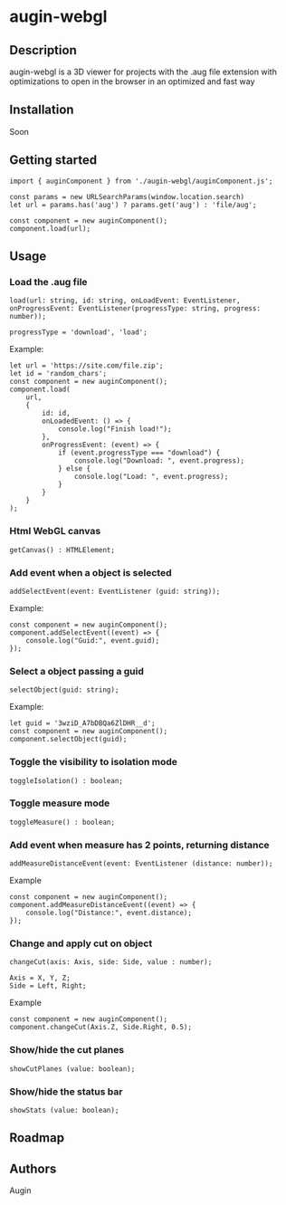 # augin-webgl

## Description

augin-webgl is a 3D viewer for projects with the .aug file extension with optimizations to open in the browser in an optimized and fast way


## Installation

Soon


## Getting started

```
import { auginComponent } from './augin-webgl/auginComponent.js';

const params = new URLSearchParams(window.location.search)
let url = params.has('aug') ? params.get('aug') : 'file/aug';

const component = new auginComponent();
component.load(url);
```

## Usage

### Load the .aug file

```
load(url: string, id: string, onLoadEvent: EventListener, onProgressEvent: EventListener(progressType: string, progress: number));

progressType = 'download', 'load';
```

Example:

```
let url = 'https://site.com/file.zip';
let id = 'random_chars';
const component = new auginComponent();
component.load(
    url,
    {
        id: id,
        onLoadedEvent: () => {
            console.log("Finish load!");
        },
        onProgressEvent: (event) => {
            if (event.progressType === "download") {
                console.log("Download: ", event.progress);
            } else {
                console.log("Load: ", event.progress);
            }
        }
    }
);
```


### Html WebGL canvas

```
getCanvas() : HTMLElement;
```


### Add event when a object is selected

```
addSelectEvent(event: EventListener (guid: string));
```

Example:

```
const component = new auginComponent();
component.addSelectEvent((event) => {
    console.log("Guid:", event.guid);
});
```


### Select a object passing a guid

```
selectObject(guid: string);
```

Example:

```
let guid = '3wziD_A7bDBQa6ZlDHR__d';
const component = new auginComponent();
component.selectObject(guid);
```


### Toggle the visibility to isolation mode

```
toggleIsolation() : boolean;
```


### Toggle measure mode

```
toggleMeasure() : boolean;
```


### Add event when measure has 2 points, returning distance

```
addMeasureDistanceEvent(event: EventListener (distance: number));
```

Example

```
const component = new auginComponent();
component.addMeasureDistanceEvent((event) => {
    console.log("Distance:", event.distance);
});
```


### Change and apply cut on object

```
changeCut(axis: Axis, side: Side, value : number);

Axis = X, Y, Z;
Side = Left, Right;
```

Example

```
const component = new auginComponent();
component.changeCut(Axis.Z, Side.Right, 0.5);
```


### Show/hide the cut planes

```
showCutPlanes (value: boolean);
```


### Show/hide the status bar

```
showStats (value: boolean);
```


## Roadmap


## Authors

Augin